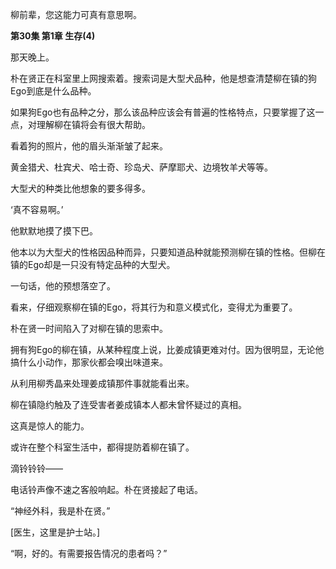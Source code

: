 柳前辈，您这能力可真有意思啊。

**第30集 第1章 生存(4)**

那天晚上。

朴在贤正在科室里上网搜索着。搜索词是大型犬品种，他是想查清楚柳在镇的狗Ego到底是什么品种。

如果狗Ego也有品种之分，那么该品种应该会有普遍的性格特点，只要掌握了这一点，对理解柳在镇将会有很大帮助。

看着狗的照片，他的眉头渐渐皱了起来。

黄金猎犬、杜宾犬、哈士奇、珍岛犬、萨摩耶犬、边境牧羊犬等等。

大型犬的种类比他想象的要多得多。

‘真不容易啊。’

他默默地摸了摸下巴。

他本以为大型犬的性格因品种而异，只要知道品种就能预测柳在镇的性格。但柳在镇的Ego却是一只没有特定品种的大型犬。

一句话，他的预想落空了。

看来，仔细观察柳在镇的Ego，将其行为和意义模式化，变得尤为重要了。

朴在贤一时间陷入了对柳在镇的思索中。

拥有狗Ego的柳在镇，从某种程度上说，比姜成镇更难对付。因为很明显，无论他搞什么小动作，那家伙都会嗅出味道来。

从利用柳秀晶来处理姜成镇那件事就能看出来。

柳在镇隐约触及了连受害者姜成镇本人都未曾怀疑过的真相。

这真是惊人的能力。

或许在整个科室生活中，都得提防着柳在镇了。

滴铃铃铃——

电话铃声像不速之客般响起。朴在贤接起了电话。

“神经外科，我是朴在贤。”

[医生，这里是护士站。]

“啊，好的。有需要报告情况的患者吗？”